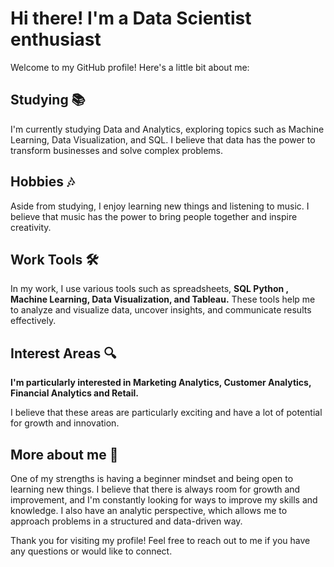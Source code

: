# Hi there! I'm a Data Scientist enthusiast

Welcome to my GitHub profile! Here's a little bit about me:


## Studying 📚
I'm currently studying Data and Analytics, exploring topics such as Machine Learning, Data Visualization, and SQL. I believe that data has the power to transform businesses and solve complex problems.

## Hobbies 🎶
Aside from studying, I enjoy learning new things and listening to music. I believe that music has the power to bring people together and inspire creativity.

## Work Tools 🛠️
In my work, I use various tools such as spreadsheets, 
**SQL
Python , 
Machine Learning,
Data Visualization, and Tableau.**
These tools help me to analyze and visualize data, uncover insights, and communicate results effectively.

## Interest Areas 🔍
**I'm particularly interested in 
Marketing Analytics,
Customer Analytics,
Financial Analytics
and Retail.**

I believe that these areas are particularly exciting and have a lot of potential for growth and innovation.

## More about me 🤔
One of my strengths is having a beginner mindset and being open to learning new things. I believe that there is always room for growth and improvement, and I'm constantly looking for ways to improve my skills and knowledge. I also have an analytic perspective, which allows me to approach problems in a structured and data-driven way.

Thank you for visiting my profile! Feel free to reach out to me if you have any questions or would like to connect.
